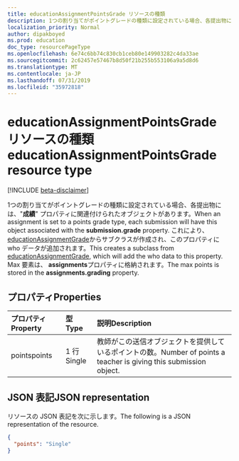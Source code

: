 ```yaml
---
title: educationAssignmentPointsGrade リソースの種類
description: 1つの割り当てがポイントグレードの種類に設定されている場合、各提出物には、"**成績**" プロパティに関連付けられたオブジェクトがあります。 これにより、educationAssignmentGrade からサブクラスが作成されます。
localization_priority: Normal
author: dipakboyed
ms.prod: education
doc_type: resourcePageType
ms.openlocfilehash: 6e74c6bb74c830cb1ceb80e149903282c4da33ae
ms.sourcegitcommit: 2c62457e57467b8d50f21b255b553106a9a5d8d6
ms.translationtype: MT
ms.contentlocale: ja-JP
ms.lasthandoff: 07/31/2019
ms.locfileid: "35972818"
---
```

# <a name="educationassignmentpointsgrade-resource-type"></a><span data-ttu-id="f0935-104">educationAssignmentPointsGrade リソースの種類</span><span class="sxs-lookup"><span data-stu-id="f0935-104">educationAssignmentPointsGrade resource type</span></span>

[!INCLUDE [beta-disclaimer](../../includes/beta-disclaimer.md)]

<span data-ttu-id="f0935-105">1つの割り当てがポイントグレードの種類に設定されている場合、各提出物には、"**成績**" プロパティに関連付けられたオブジェクトがあります。</span><span class="sxs-lookup"><span data-stu-id="f0935-105">When an assignment is set to a points grade type, each submission will have this object associated with the **submission.grade** property.</span></span> <span data-ttu-id="f0935-106">これにより、 [educationAssignmentGrade](educationassignmentgrade.md)からサブクラスが作成され、このプロパティに who データが追加されます。</span><span class="sxs-lookup"><span data-stu-id="f0935-106">This creates a subclass from [educationAssignmentGrade](educationassignmentgrade.md), which will add the who data to this property.</span></span> <span data-ttu-id="f0935-107">Max 要素は、 **assignments**プロパティに格納されます。</span><span class="sxs-lookup"><span data-stu-id="f0935-107">The max points is stored in the **assignments.grading** property.</span></span>


## <a name="properties"></a><span data-ttu-id="f0935-108">プロパティ</span><span class="sxs-lookup"><span data-stu-id="f0935-108">Properties</span></span>
| <span data-ttu-id="f0935-109">プロパティ</span><span class="sxs-lookup"><span data-stu-id="f0935-109">Property</span></span>     | <span data-ttu-id="f0935-110">型</span><span class="sxs-lookup"><span data-stu-id="f0935-110">Type</span></span>   |<span data-ttu-id="f0935-111">説明</span><span class="sxs-lookup"><span data-stu-id="f0935-111">Description</span></span>|
|:---------------|:--------|:----------|
|<span data-ttu-id="f0935-112">points</span><span class="sxs-lookup"><span data-stu-id="f0935-112">points</span></span>|<span data-ttu-id="f0935-113">1 行</span><span class="sxs-lookup"><span data-stu-id="f0935-113">Single</span></span>|<span data-ttu-id="f0935-114">教師がこの送信オブジェクトを提供しているポイントの数。</span><span class="sxs-lookup"><span data-stu-id="f0935-114">Number of points a teacher is giving this submission object.</span></span>|

## <a name="json-representation"></a><span data-ttu-id="f0935-115">JSON 表記</span><span class="sxs-lookup"><span data-stu-id="f0935-115">JSON representation</span></span>

<span data-ttu-id="f0935-116">リソースの JSON 表記を次に示します。</span><span class="sxs-lookup"><span data-stu-id="f0935-116">The following is a JSON representation of the resource.</span></span>

<!-- {
  "blockType": "resource",
  "optionalProperties": [

  ],
  "@odata.type": "microsoft.graph.educationAssignmentPointsGrade"
}-->

```json
{
  "points": "Single"
}

```

<!-- uuid: 8fcb5dbc-d5aa-4681-8e31-b001d5168d79
2015-10-25 14:57:30 UTC -->
<!--
{
  "type": "#page.annotation",
  "description": "educationAssignmentPointsGrade resource",
  "keywords": "",
  "section": "documentation",
  "tocPath": "",
  "suppressions": []
}
-->

